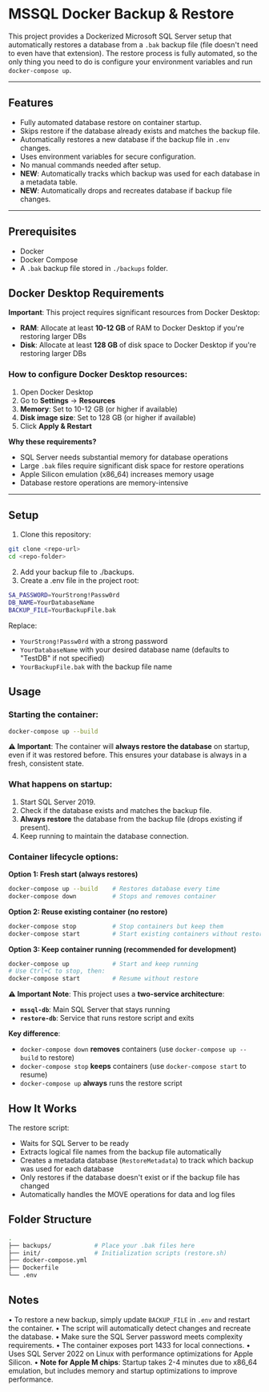 # MSSQL Docker Backup & Restore

This project provides a Dockerized Microsoft SQL Server setup that automatically restores a database from a `.bak` backup file (file doesn't need to even have that extension). The restore process is fully automated, so the only thing you need to do is configure your environment variables and run `docker-compose up`.

---

## Features

- Fully automated database restore on container startup.
- Skips restore if the database already exists and matches the backup file.
- Automatically restores a new database if the backup file in `.env` changes.
- Uses environment variables for secure configuration.
- No manual commands needed after setup.
- **NEW**: Automatically tracks which backup was used for each database in a metadata table.
- **NEW**: Automatically drops and recreates database if backup file changes.

---

## Prerequisites

- Docker
- Docker Compose
- A `.bak` backup file stored in `./backups` folder.

## Docker Desktop Requirements

**Important**: This project requires significant resources from Docker Desktop:

- **RAM**: Allocate at least **10-12 GB** of RAM to Docker Desktop if you're restoring larger DBs
- **Disk**: Allocate at least **128 GB** of disk space to Docker Desktop if you're restoring larger DBs

### How to configure Docker Desktop resources:

1. Open Docker Desktop
2. Go to **Settings** → **Resources**
3. **Memory**: Set to 10-12 GB (or higher if available)
4. **Disk image size**: Set to 128 GB (or higher if available)
5. Click **Apply & Restart**

**Why these requirements?**

- SQL Server needs substantial memory for database operations
- Large `.bak` files require significant disk space for restore operations
- Apple Silicon emulation (x86_64) increases memory usage
- Database restore operations are memory-intensive

---

## Setup

1. Clone this repository:

```bash
git clone <repo-url>
cd <repo-folder>
```

2. Add your backup file to ./backups.
3. Create a .env file in the project root:

```bash
SA_PASSWORD=YourStrong!Passw0rd
DB_NAME=YourDatabaseName
BACKUP_FILE=YourBackupFile.bak
```

Replace:

- `YourStrong!Passw0rd` with a strong password
- `YourDatabaseName` with your desired database name (defaults to "TestDB" if not specified)
- `YourBackupFile.bak` with the backup file name

## Usage

### Starting the container:

```bash
docker-compose up --build
```

**⚠️ Important**: The container will **always restore the database** on startup, even if it was restored before. This ensures your database is always in a fresh, consistent state.

### What happens on startup:

1. Start SQL Server 2019.
2. Check if the database exists and matches the backup file.
3. **Always restore** the database from the backup file (drops existing if present).
4. Keep running to maintain the database connection.

### Container lifecycle options:

**Option 1: Fresh start (always restores)**

```bash
docker-compose up --build    # Restores database every time
docker-compose down          # Stops and removes container
```

**Option 2: Reuse existing container (no restore)**

```bash
docker-compose stop          # Stop containers but keep them
docker-compose start         # Start existing containers without restore
```

**Option 3: Keep container running (recommended for development)**

```bash
docker-compose up            # Start and keep running
# Use Ctrl+C to stop, then:
docker-compose start         # Resume without restore
```

**⚠️ Important Note**: This project uses a **two-service architecture**:

- **`mssql-db`**: Main SQL Server that stays running
- **`restore-db`**: Service that runs restore script and exits

**Key difference**:

- `docker-compose down` **removes** containers (use `docker-compose up --build` to restore)
- `docker-compose stop` **keeps** containers (use `docker-compose start` to resume)
- `docker-compose up` **always** runs the restore script

## How It Works

The restore script:

- Waits for SQL Server to be ready
- Extracts logical file names from the backup file automatically
- Creates a metadata database (`RestoreMetadata`) to track which backup was used for each database
- Only restores if the database doesn't exist or if the backup file has changed
- Automatically handles the MOVE operations for data and log files

## Folder Structure

```bash
.
├── backups/            # Place your .bak files here
├── init/               # Initialization scripts (restore.sh)
├── docker-compose.yml
├── Dockerfile
└── .env
```

## Notes

• To restore a new backup, simply update `BACKUP_FILE` in `.env` and restart the container.
• The script will automatically detect changes and recreate the database.
• Make sure the SQL Server password meets complexity requirements.
• The container exposes port 1433 for local connections.
• Uses SQL Server 2022 on Linux with performance optimizations for Apple Silicon.
• **Note for Apple M chips**: Startup takes 2-4 minutes due to x86_64 emulation, but includes memory and startup optimizations to improve performance.
